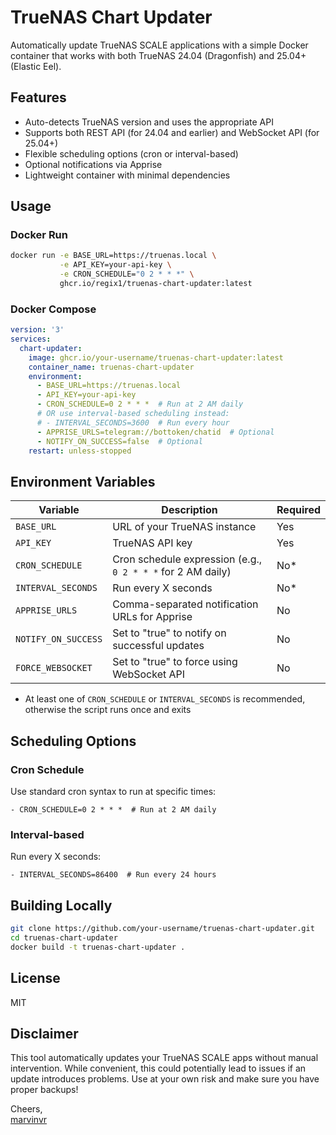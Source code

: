 # TrueNAS Chart Updater

Automatically update TrueNAS SCALE applications with a simple Docker container that works with both TrueNAS 24.04 (Dragonfish) and 25.04+ (Elastic Eel).

## Features

- Auto-detects TrueNAS version and uses the appropriate API
- Supports both REST API (for 24.04 and earlier) and WebSocket API (for 25.04+)
- Flexible scheduling options (cron or interval-based)
- Optional notifications via Apprise
- Lightweight container with minimal dependencies

## Usage

### Docker Run

```bash
docker run -e BASE_URL=https://truenas.local \
           -e API_KEY=your-api-key \
           -e CRON_SCHEDULE="0 2 * * *" \
           ghcr.io/regix1/truenas-chart-updater:latest
```

### Docker Compose

```yaml
version: '3'
services:
  chart-updater:
    image: ghcr.io/your-username/truenas-chart-updater:latest
    container_name: truenas-chart-updater
    environment:
      - BASE_URL=https://truenas.local
      - API_KEY=your-api-key
      - CRON_SCHEDULE=0 2 * * *  # Run at 2 AM daily
      # OR use interval-based scheduling instead:
      # - INTERVAL_SECONDS=3600  # Run every hour
      - APPRISE_URLS=telegram://bottoken/chatid  # Optional
      - NOTIFY_ON_SUCCESS=false  # Optional
    restart: unless-stopped
```

## Environment Variables

| Variable | Description | Required |
|----------|-------------|----------|
| `BASE_URL` | URL of your TrueNAS instance | Yes |
| `API_KEY` | TrueNAS API key | Yes |
| `CRON_SCHEDULE` | Cron schedule expression (e.g., `0 2 * * *` for 2 AM daily) | No* |
| `INTERVAL_SECONDS` | Run every X seconds | No* |
| `APPRISE_URLS` | Comma-separated notification URLs for Apprise | No |
| `NOTIFY_ON_SUCCESS` | Set to "true" to notify on successful updates | No |
| `FORCE_WEBSOCKET` | Set to "true" to force using WebSocket API | No |

* At least one of `CRON_SCHEDULE` or `INTERVAL_SECONDS` is recommended, otherwise the script runs once and exits

## Scheduling Options

### Cron Schedule

Use standard cron syntax to run at specific times:

```
- CRON_SCHEDULE=0 2 * * *  # Run at 2 AM daily
```

### Interval-based

Run every X seconds:

```
- INTERVAL_SECONDS=86400  # Run every 24 hours
```

## Building Locally

```bash
git clone https://github.com/your-username/truenas-chart-updater.git
cd truenas-chart-updater
docker build -t truenas-chart-updater .
```

## License

MIT

## Disclaimer
This tool automatically updates your TrueNAS SCALE apps without manual intervention. While convenient, this could potentially lead to issues if an update introduces problems. Use at your own risk and make sure you have proper backups!

Cheers,  
[marvinvr](https://github.com/marvinvr)
